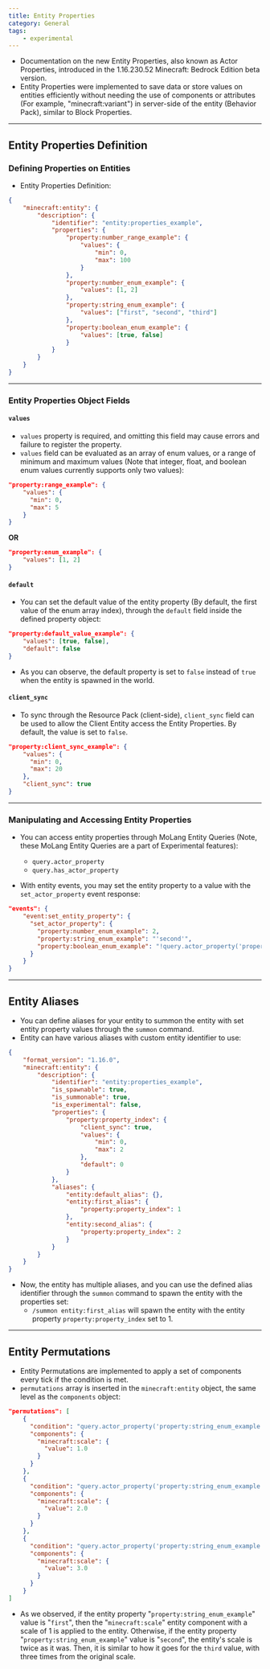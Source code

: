 ```yaml
---
title: Entity Properties
category: General
tags:
    - experimental
---
```


-   Documentation on the new Entity Properties, also known as Actor Properties, introduced in the 1.16.230.52 Minecraft: Bedrock Edition beta version.
-   Entity Properties were implemented to save data or store values on entities efficiently without needing the use of components or attributes (For example, "minecraft:variant") in server-side of the entity (Behavior Pack), similar to Block Properties.

---

## Entity Properties Definition

### Defining Properties on Entities

-   Entity Properties Definition:

<CodeHeader></CodeHeader>

```json
{
	"minecraft:entity": {
		"description": {
			"identifier": "entity:properties_example",
			"properties": {
				"property:number_range_example": {
					"values": {
						"min": 0,
						"max": 100
					}
				},
				"property:number_enum_example": {
					"values": [1, 2]
				},
				"property:string_enum_example": {
					"values": ["first", "second", "third"]
				},
				"property:boolean_enum_example": {
					"values": [true, false]
				}
			}
		}
	}
}
```

---

### Entity Properties Object Fields

#### `values`

-   `values` property is required, and omitting this field may cause errors and failure to register the property.
-   `values` field can be evaluated as an array of enum values, or a range of minimum and maximum values (Note that integer, float, and boolean enum values currently supports only two values):

<CodeHeader></CodeHeader>

```json
"property:range_example": {
    "values": {
      "min": 0,
      "max": 5
    }
}
```

**OR**

<CodeHeader></CodeHeader>

```json
"property:enum_example": {
    "values": [1, 2]
}
```

#### `default`

-   You can set the default value of the entity property (By default, the first value of the enum array index), through the <code>default</code> field inside the defined property object:

<CodeHeader></CodeHeader>

```json
"property:default_value_example": {
    "values": [true, false],
    "default": false
}
```

-   As you can observe, the default property is set to `false` instead of `true` when the entity is spawned in the world.

#### `client_sync`

-   To sync through the Resource Pack (client-side), <code>client_sync</code> field can be used to allow the Client Entity access the Entity Properties. By default, the value is set to `false`.

<CodeHeader></CodeHeader>

```json
"property:client_sync_example": {
    "values": {
      "min": 0,
      "max": 20
    },
    "client_sync": true
}
```

---

### Manipulating and Accessing Entity Properties

-   You can access entity properties through MoLang Entity Queries (Note, these MoLang Entity Queries are a part of Experimental features):

    -   `query.actor_property`
    -   `query.has_actor_property`

-   With entity events, you may set the entity property to a value with the `set_actor_property` event response:

<CodeHeader></CodeHeader>

```json
"events": {
    "event:set_entity_property": {
      "set_actor_property": {
        "property:number_enum_example": 2,
        "property:string_enum_example": "'second'",
        "property:boolean_enum_example": "!query.actor_property('property:boolean_enum_example')"
      }
    }
}
```

---

## Entity Aliases

-   You can define aliases for your entity to summon the entity with set entity property values through the `summon` command.
-   Entity can have various aliases with custom entity identifier to use:

<CodeHeader></CodeHeader>

```json
{
	"format_version": "1.16.0",
	"minecraft:entity": {
		"description": {
			"identifier": "entity:properties_example",
			"is_spawnable": true,
			"is_summonable": true,
			"is_experimental": false,
			"properties": {
				"property:property_index": {
					"client_sync": true,
					"values": {
						"min": 0,
						"max": 2
					},
					"default": 0
				}
			},
			"aliases": {
				"entity:default_alias": {},
				"entity:first_alias": {
					"property:property_index": 1
				},
				"entity:second_alias": {
					"property:property_index": 2
				}
			}
		}
	}
}
```

-   Now, the entity has multiple aliases, and you can use the defined alias identifier through the `summon` command to spawn the entity with the properties set:
    -   `/summon entity:first_alias` will spawn the entity with the entity property `property:property_index` set to 1.

---

## Entity Permutations

-   Entity Permutations are implemented to apply a set of components every tick if the condition is met.
-   `permutations` array is inserted in the `minecraft:entity` object, the same level as the `components` object:

<CodeHeader></CodeHeader>

```json
"permutations": [
    {
      "condition": "query.actor_property('property:string_enum_example') == 'first'",
      "components": {
        "minecraft:scale": {
          "value": 1.0
        }
      }
    },
    {
      "condition": "query.actor_property('property:string_enum_example') == 'second'",
      "components": {
        "minecraft:scale": {
          "value": 2.0
        }
      }
    },
    {
      "condition": "query.actor_property('property:string_enum_example') == 'third'",
      "components": {
        "minecraft:scale": {
          "value": 3.0
        }
      }
    }
]
```

-   As we observed, if the entity property "`property:string_enum_example`" value is "`first`", then the "`minecraft:scale`" entity component with a scale of 1 is applied to the entity. Otherwise, if the entity property "`property:string_enum_example`" value is "`second`", the entity's scale is twice as it was. Then, it is similar to how it goes for the `third` value, with three times from the original scale.
